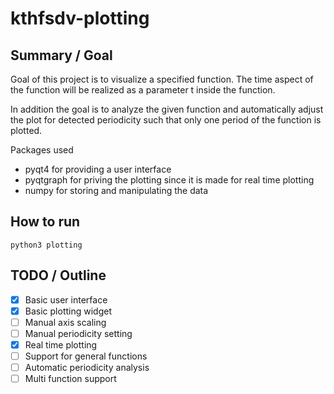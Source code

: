 # kthfsdv-plotting

## Summary / Goal
Goal of this project is to visualize a specified function.
The time aspect of the function will be realized as a parameter t inside the 
function. 

In addition the goal is to analyze the given function and automatically adjust the plot for detected
periodicity such that only one period of the function is plotted.

Packages used

- pyqt4 for providing a user interface
- pyqtgraph for priving the plotting since it is made for real time plotting
- numpy for storing and manipulating the data

## How to run

`python3 plotting`

## TODO / Outline

- [X] Basic user interface
- [X] Basic plotting widget
- [ ] Manual axis scaling
- [ ] Manual periodicity setting
- [X] Real time plotting
- [ ] Support for general functions
- [ ] Automatic periodicity analysis
- [ ] Multi function support
